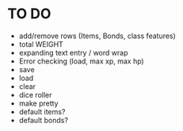 # TO DO
- add/remove rows (Items, Bonds, class features)
- total WEIGHT
- expanding text entry / word wrap
- Error checking (load, max xp, max hp)
- save
- load
- clear
- dice roller
- make pretty
- default items?
- default bonds?
